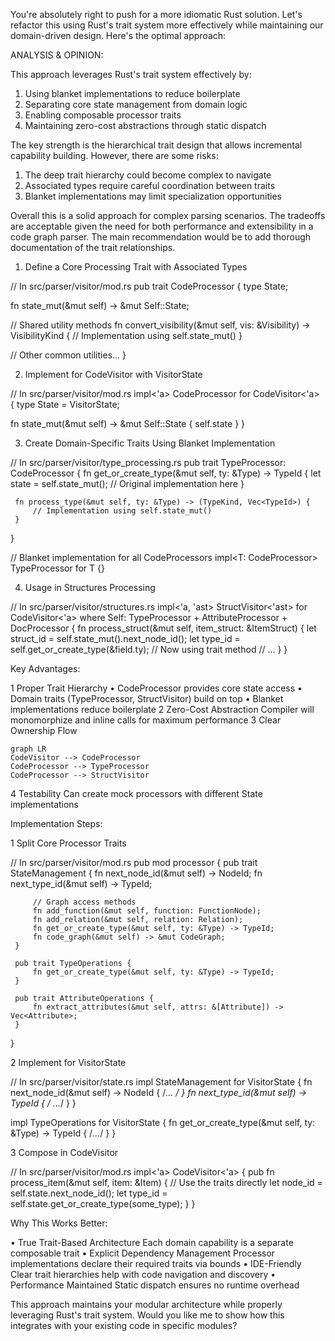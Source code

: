 You're absolutely right to push for a more idiomatic Rust solution. Let's refactor this using Rust's trait system more
effectively while maintaining our domain-driven design. Here's the optimal approach:

ANALYSIS & OPINION:

This approach leverages Rust's trait system effectively by:

1. Using blanket implementations to reduce boilerplate
2. Separating core state management from domain logic
3. Enabling composable processor traits
4. Maintaining zero-cost abstractions through static dispatch

The key strength is the hierarchical trait design that allows incremental capability building. However, there are some risks:

1. The deep trait hierarchy could become complex to navigate
2. Associated types require careful coordination between traits
3. Blanket implementations may limit specialization opportunities

Overall this is a solid approach for complex parsing scenarios. The tradeoffs are acceptable given the need for both performance and extensibility in a code graph parser. The main recommendation would be to add thorough documentation of the trait relationships.

1. Define a Core Processing Trait with Associated Types

 // In src/parser/visitor/mod.rs
 pub trait CodeProcessor {
     type State;

 fn state_mut(&mut self) -> &mut Self::State;

 // Shared utility methods
 fn convert_visibility(&mut self, vis: &Visibility) -> VisibilityKind {
 // Implementation using self.state_mut()
 }

 // Other common utilities...
 }

2. Implement for CodeVisitor with VisitorState

 // In src/parser/visitor/mod.rs
 impl<'a> CodeProcessor for CodeVisitor<'a> {
     type State = VisitorState;

 fn state_mut(&mut self) -> &mut Self::State {
 self.state
 }
 }

3. Create Domain-Specific Traits Using Blanket Implementation

 // In src/parser/visitor/type_processing.rs
 pub trait TypeProcessor: CodeProcessor {
     fn get_or_create_type(&mut self, ty: &Type) -> TypeId {
         let state = self.state_mut();
         // Original implementation here
     }

     fn process_type(&mut self, ty: &Type) -> (TypeKind, Vec<TypeId>) {                                                   
         // Implementation using self.state_mut()                                                                         
     }                                                                                                                    
 }

 // Blanket implementation for all CodeProcessors
 impl<T: CodeProcessor> TypeProcessor for T {}

4. Usage in Structures Processing

 // In src/parser/visitor/structures.rs
 impl<'a, 'ast> StructVisitor<'ast> for CodeVisitor<'a>
 where
     Self: TypeProcessor + AttributeProcessor + DocProcessor
 {
     fn process_struct(&mut self, item_struct: &ItemStruct) {
         let struct_id = self.state_mut().next_node_id();
         let type_id = self.get_or_create_type(&field.ty); // Now using trait method
         // ...
     }
 }

Key Advantages:

 1 Proper Trait Hierarchy
    • CodeProcessor provides core state access
    • Domain traits (TypeProcessor, StructVisitor) build on top
    • Blanket implementations reduce boilerplate
 2 Zero-Cost Abstraction
   Compiler will monomorphize and inline calls for maximum performance
 3 Clear Ownership Flow

    graph LR                                                                                                              
    CodeVisitor --> CodeProcessor                                                                                         
    CodeProcessor --> TypeProcessor                                                                                       
    CodeProcessor --> StructVisitor                                                                                       
                                                                                                                          
 4 Testability
   Can create mock processors with different State implementations

Implementation Steps:

 1 Split Core Processor Traits

 // In src/parser/visitor/mod.rs
 pub mod processor {
     pub trait StateManagement {
         fn next_node_id(&mut self) -> NodeId;
         fn next_type_id(&mut self) -> TypeId;
    
         // Graph access methods
         fn add_function(&mut self, function: FunctionNode);
         fn add_relation(&mut self, relation: Relation);
         fn get_or_create_type(&mut self, ty: &Type) -> TypeId;
         fn code_graph(&mut self) -> &mut CodeGraph;
     }

     pub trait TypeOperations {                                                                                           
         fn get_or_create_type(&mut self, ty: &Type) -> TypeId;                                                           
     }                                                                                                                    
                                                                                                                          
     pub trait AttributeOperations {                                                                                      
         fn extract_attributes(&mut self, attrs: &[Attribute]) -> Vec<Attribute>;                                         
     }                                                                                                                    
 }

 2 Implement for VisitorState

 // In src/parser/visitor/state.rs
 impl StateManagement for VisitorState {
     fn next_node_id(&mut self) -> NodeId { /*... */ }
     fn next_type_id(&mut self) -> TypeId { /* ...*/ }
 }

 impl TypeOperations for VisitorState {
     fn get_or_create_type(&mut self, ty: &Type) -> TypeId { /*...*/ }
 }

 3 Compose in CodeVisitor

 // In src/parser/visitor/mod.rs
 impl<'a> CodeVisitor<'a> {
     pub fn process_item(&mut self, item: &Item) {
         // Use the traits directly
         let node_id = self.state.next_node_id();
         let type_id = self.state.get_or_create_type(some_type);
     }
 }

Why This Works Better:

 • True Trait-Based Architecture
   Each domain capability is a separate composable trait
 • Explicit Dependency Management
   Processor implementations declare their required traits via bounds
 • IDE-Friendly
   Clear trait hierarchies help with code navigation and discovery
 • Performance Maintained
   Static dispatch ensures no runtime overhead

This approach maintains your modular architecture while properly leveraging Rust's trait system. Would you like me to show
how this integrates with your existing code in specific modules?
